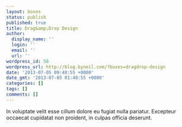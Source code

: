 ```yaml
---
layout: boxes
status: publish
published: true
title: Drag&amp;Drop Design
author:
  display_name: ''
  login: ''
  email: ''
  url: ''
wordpress_id: 58
wordpress_url: http://blog.byneil.com/?boxes=dragdrop-design
date: '2013-07-05 09:48:55 +0000'
date_gmt: '2013-07-05 01:48:55 +0000'
categories: []
tags: []
comments: []
---
```

<p>In voluptate velit esse cillum dolore eu fugiat nulla pariatur. Excepteur occaecat cupidatat non proident, in culpas officia deserunt.</p>
